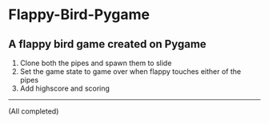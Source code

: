 # Flappy-Bird-Pygame
A flappy bird game created on Pygame 
-----------------------------------------------------------------------
1. Clone both the pipes and spawn them to slide
2. Set the game state to game over when flappy touches either of the pipes
3. Add highscore and scoring
-------------------------------------------------------
(All completed)

